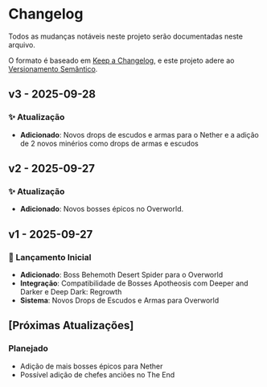 # Changelog

Todos as mudanças notáveis neste projeto serão documentadas neste arquivo.

O formato é baseado em [Keep a Changelog](https://keepachangelog.com/pt-BR/1.0.0/),
e este projeto adere ao [Versionamento Semântico](https://semver.org/lang/pt-BR/).

## v3 - 2025-09-28
### ✨ Atualização
- **Adicionado**: Novos drops de escudos e armas para o Nether e a adição de 2 novos minérios como drops de armas e escudos

## v2 - 2025-09-27
### ✨ Atualização
- **Adicionado**: Novos bosses épicos no Overworld.

## v1 - 2025-09-27
### 🎉 Lançamento Inicial
- **Adicionado**: Boss Behemoth Desert Spider para o Overworld
- **Integração**: Compatibilidade de Bosses Apotheosis com Deeper and Darker e Deep Dark: Regrowth
- **Sistema**: Novos Drops de Escudos e Armas para Overworld

## [Próximas Atualizações]
### Planejado
- Adição de mais bosses épicos para Nether
- Possível adição de chefes anciões no The End
